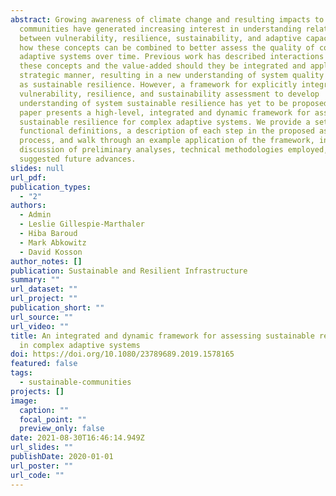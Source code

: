 ```yaml
---
abstract: Growing awareness of climate change and resulting impacts to
  communities have generated increasing interest in understanding relationships
  between vulnerability, resilience, sustainability, and adaptive capacity, and
  how these concepts can be combined to better assess the quality of complex
  adaptive systems over time. Previous work has described interactions between
  these concepts and the value-added should they be integrated and applied in a
  strategic manner, resulting in a new understanding of system quality defined
  as sustainable resilience. However, a framework for explicitly integrating
  vulnerability, resilience, and sustainability assessment to develop
  understanding of system sustainable resilience has yet to be proposed. This
  paper presents a high-level, integrated and dynamic framework for assessing
  sustainable resilience for complex adaptive systems. We provide a set of
  functional definitions, a description of each step in the proposed assessment
  process, and walk through an example application of the framework, including a
  discussion of preliminary analyses, technical methodologies employed, and
  suggested future advances.
slides: null
url_pdf: 
publication_types:
  - "2"
authors:
  - Admin
  - Leslie Gillespie-Marthaler
  - Hiba Baroud
  - Mark Abkowitz
  - David Kosson
author_notes: []
publication: Sustainable and Resilient Infrastructure
summary: ""
url_dataset: ""
url_project: ""
publication_short: ""
url_source: ""
url_video: ""
title: An integrated and dynamic framework for assessing sustainable resilience
  in complex adaptive systems
doi: https://doi.org/10.1080/23789689.2019.1578165
featured: false
tags:
  - sustainable-communities
projects: []
image:
  caption: ""
  focal_point: ""
  preview_only: false
date: 2021-08-30T16:46:14.949Z
url_slides: ""
publishDate: 2020-01-01
url_poster: ""
url_code: ""
---
```

